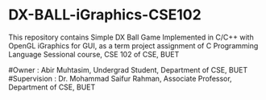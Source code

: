 # DX-BALL-iGraphics-CSE102

This repository contains Simple DX Ball Game Implemented in C/C++ with OpenGL iGraphics for GUI, as a term project assignment of C Programming Language Sessional course, CSE 102 of CSE, BUET

#Owner : Abir Muhtasim, Undergrad Student, Department of CSE, BUET
#Supervision : Dr. Mohammad Saifur Rahman, Associate Professor, Department of CSE, BUET
